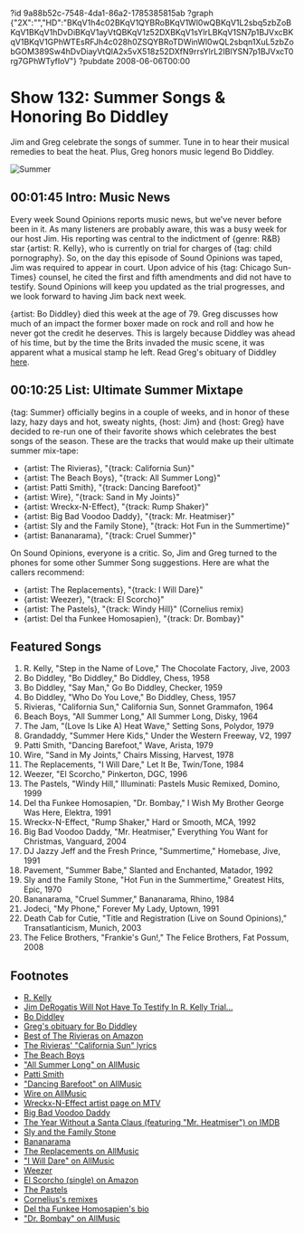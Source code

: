 ?id 9a88b52c-7548-4da1-86a2-1785385815ab
?graph {"2X":"","HD":"BKqV1h4c02BKqV1QYBRoBKqV1Wl0wQBKqV1L2sbq5zbZoBKqV1BKqV1hDvDiBKqV1ayVtQBKqV1z52DXBKqV1sYlrLBKqV1SN7p1BJVxcBKqV1BKqV1GPhWTEsRFJh4c028h0ZSQYBRoTDWinWl0wQL2sbqn1XuL5zbZobGOM389Sw4hDvDiayVtQlA2x5vX518z52DXfN9rrsYlrL2IBlYSN7p1BJVxcT0rg7GPhWTyfIoV"}
?pubdate 2008-06-06T00:00

# Show 132: Summer Songs & Honoring Bo Diddley
Jim and Greg celebrate the songs of summer. Tune in to hear their musical remedies to beat the heat. Plus, Greg honors music legend Bo Diddley.

![Summer](https://static.soundopinions.org/images/2008/summer.jpg)

## 00:01:45 Intro: Music News
Every week Sound Opinions reports music news, but we've never before been in it. As many listeners are probably aware, this was a busy week for our host Jim. His reporting was central to the indictment of {genre: R&B} star {artist: R. Kelly}, who is currently on trial for charges of {tag: child pornography}. So, on the day this episode of Sound Opinions was taped, Jim was required to appear in court. Upon advice of his {tag: Chicago Sun-Times} counsel, he cited the first and fifth amendments and did not have to testify. Sound Opinions will keep you updated as the trial progresses, and we look forward to having Jim back next week. 

{artist: Bo Diddley} died this week at the age of 79. Greg discusses how much of an impact the former boxer made on rock and roll and how he never got the credit he deserves. This is largely because Diddley was ahead of his time, but by the time the Brits invaded the music scene, it was apparent what a musical stamp he left. Read Greg's obituary of Diddley [here](http://www.chicagotribune.com/lifestyles/chi-bo-diddley-story.html).

## 00:10:25 List: Ultimate Summer Mixtape
{tag: Summer} officially begins in a couple of weeks, and in honor of these lazy, hazy days and hot, sweaty nights, {host: Jim} and {host: Greg} have decided to re-run one of their favorite shows which celebrates the best songs of the season. These are the tracks that would make up their ultimate summer mix-tape:

- {artist: The Rivieras}, "{track: California Sun}"
- {artist: The Beach Boys}, "{track: All Summer Long}"
- {artist: Patti Smith}, "{track: Dancing Barefoot}"
- {artist: Wire}, "{track: Sand in My Joints}"
- {artist: Wreckx-N-Effect}, "{track: Rump Shaker}"
- {artist: Big Bad Voodoo Daddy}, "{track: Mr. Heatmiser}"
- {artist: Sly and the Family Stone}, "{track: Hot Fun in the Summertime}"
- {artist: Bananarama}, "{track: Cruel Summer}"

On Sound Opinions, everyone is a critic. So, Jim and Greg turned to the phones for some other Summer Song suggestions. Here are what the callers recommend:

- {artist: The Replacements}, "{track: I Will Dare}"
- {artist: Weezer}, "{track: El Scorcho}"
- {artist: The Pastels}, "{track: Windy Hill}" (Cornelius remix)
- {artist: Del tha Funkee Homosapien}, "{track: Dr. Bombay}"

## Featured Songs
1. R. Kelly, "Step in the Name of Love," The Chocolate Factory, Jive, 2003
2. Bo Diddley, "Bo Diddley," Bo Diddley, Chess, 1958
3. Bo Diddley, "Say Man," Go Bo Diddley, Checker, 1959
4. Bo Diddley, "Who Do You Love," Bo Diddley, Chess, 1957
5. Rivieras, "California Sun," California Sun, Sonnet Grammafon, 1964
6. Beach Boys, "All Summer Long," All Summer Long, Disky, 1964
7. The Jam, "(Love Is Like A) Heat Wave," Setting Sons, Polydor, 1979
8. Grandaddy, "Summer Here Kids," Under the Western Freeway, V2, 1997
9. Patti Smith, "Dancing Barefoot," Wave, Arista, 1979
10. Wire, "Sand in My Joints," Chairs Missing, Harvest, 1978
11. The Replacements, "I Will Dare," Let It Be, Twin/Tone, 1984
12. Weezer, "El Scorcho," Pinkerton, DGC, 1996
13. The Pastels, "Windy Hill," Illuminati: Pastels Music Remixed, Domino, 1999
14. Del tha Funkee Homosapien, "Dr. Bombay," I Wish My Brother George Was Here, Elektra, 1991
15. Wreckx-N-Effect, "Rump Shaker," Hard or Smooth, MCA, 1992
16. Big Bad Voodoo Daddy, "Mr. Heatmiser," Everything You Want for Christmas, Vanguard, 2004
17. DJ Jazzy Jeff and the Fresh Prince, "Summertime," Homebase, Jive, 1991
18. Pavement, "Summer Babe," Slanted and Enchanted, Matador, 1992
19. Sly and the Family Stone, "Hot Fun in the Summertime," Greatest Hits, Epic, 1970
20. Bananarama, "Cruel Summer," Bananarama, Rhino, 1984
21. Jodeci, "My Phone," Forever My Lady, Uptown, 1991
22. Death Cab for Cutie, "Title and Registration (Live on Sound Opinions)," Transatlanticism, Munich, 2003 
23. The Felice Brothers, "Frankie's Gun!," The Felice Brothers, Fat Possum, 2008

## Footnotes
- [R. Kelly](http://www.r-kelly.com/)
- [Jim DeRogatis Will Not Have To Testify In R. Kelly Trial...](http://www.thedailyswarm.com/headlines/r-kelly-trial-dero-no-show-court-today/)
- [Bo Diddley](http://www.bodiddley.com/)
- [Greg's obituary for Bo Diddley](http://www.chicagotribune.com/lifestyles/chi-bo-diddley-story.html)
- [Best of The Rivieras on Amazon](http://www.amazon.com/gp/product/B00004RDRZ/002-5674732-5896035?v=glance&n=5174)
- [The Rivieras' "California Sun" lyrics](http://www.oldielyrics.com/lyrics/the_rivieras/california_sun.html)
- [The Beach Boys](http://www.thebeachboys.com/)
- ["All Summer Long" on AllMusic](http://www.allmusic.com/cg/amg.dll?p=amg&token=ADFEAEE47C19DC4FA87520D69D3D4DC7FA7FFB07D063FD831F29461BDFBA3C54DD5F26B904A595CBAEFB73AB7BAFFF28E85805D0C3E457F5CC0640&sql=33:x95s8qcfbtv4)
- [Patti Smith](http://www.pattismith.net/)
- ["Dancing Barefoot" on AllMusic](http://www.allmusic.com/cg/amg.dll?p=amg&token=ADFEAEE47C19DC4FA87520D69D3D4DC7FA7FFB07D063FD831F29461BDFBA3C54DD5F26B904A595CBAEFB73AB7BAFFF28E85805D6C8E457F8CC0640&sql=33:48jyeaz84x87)
- [Wire on AllMusic](http://www.allmusic.com/cg/amg.dll?p=amg&token=ADFEAEE47C19DC4FA87520D69D3D4DC7FA7FFB07D063FD831F29461BDFBA3C54DD5F26B904A595CBAEFB73AB7BAFFF28E85805D6C8E452F4CC0640&sql=11:6227gjqrj6in)
- [Wreckx-N-Effect artist page on MTV](http://www.mtv.com/music/artist/wreckx_n_effect/artist.jhtml)
- [Big Bad Voodoo Daddy](http://www.bbvd.com/)
- [The Year Without a Santa Claus (featuring "Mr. Heatmiser") on IMDB](http://www.imdb.com/title/tt0072424/)
- [Sly and the Family Stone](http://www.slystonemusic.com/)
- [Bananarama](http://www.bananarama.co.uk/)
- [The Replacements on AllMusic](http://www.allmusic.com/cg/amg.dll?p=amg&token=ADFEAEE47C19DC4FA87520D69D3D4DC7FA7FFB07D063FD831F29461BDFBA3C54DD5F26B904A595CBAEFB73AB7BAFFF28E85805D7CFE455F9CC0640&sql=11:3src281c05oa)
- ["I Will Dare" on AllMusic](http://www.allmusic.com/song/i-will-dare-mt0000205289)
- [Weezer](http://www.weezer.com/)
- [El Scorcho (single) on Amazon](http://www.amazon.com/gp/product/B00005GRZR/002-9278548-2607266?v=glance&n=5174)
- [The Pastels](http://www.sheepish.org/pastels/)
- [Cornelius's remixes](http://www.matadorrecords.com/cornelius/)
- [Del tha Funkee Homosapien's bio](http://www.hieroglyphics.com/artists/del-the-funky-homosapien)
- ["Dr. Bombay" on AllMusic](http://www.allmusic.com/cg/amg.dll?p=amg&token=ADFEAEE47C19DC4FA87520D69D3D4DC7FA7FFB07D063FD831F29461BDFBA3C54DD5F26B904A595CBAEFB73AB7BAFFF28E85905D3CEE455FBCC0640&sql=33:5if6zfjbeh6k)
